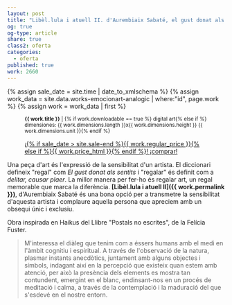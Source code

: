 ```yaml
---
layout: post
title: "Libèl.lula i atuell II. d'Aurembiaix Sabaté, el gust donat als sentits"
og: true
og-type: article
share: true
class2: oferta
categories:
  - oferta
published: true
work: 2660
---
```


{% assign sale_date = site.time | date_to_xmlschema %}
{% assign work_data = site.data.works-emocionart-analogic | where:"id", page.work %}
{% assign work = work_data | first %}
<figure class="text-center">
	<div class="padding-artwork-container">
		<a href="{{ page.url }}" title="{{ page.title }}">
			<div class="embed-container embed-container_3-4">
				<core-image sizing="cover" class="core-image-size" preload fade src="{{ work.featured_src }}"></core-image>	
			</div>
		</a>
	</div>
	<figcaption>
		<p><small><strong>{{ work.title }}</strong> | {% if work.downloadable == true %} digital art{% else if %} dimensiones: {{ work.dimensions.length }}x{{ work.dimensions.height }} {{ work.dimensions.unit }}{% endif %}</small></p>
		<p><a href="{{ work.permalink }}" class="btn btn-primary btn-lg">¡{% if sale_date > site.sale-end %}{{ work.regular_price }}{% else if %}{{ work.price_html }}{% endif %}! ¡comprar! <i class="fa fa-credit-card"></i></a></p>
	</figcaption>
</figure>
<!--more-->

Una peça d'art és l'expressió de la sensibilitat d'un artista. El diccionari defineix "regal" com *El gust donat als sentits* i "regalar" és definit com a *delitar, causar plaer*. La millor manera per fer-ho és regalar art, un regal memorable que marca la diferència. **[Libèl.lula i atuell II]({{ work.permalink }})**, d'Aurembiaix Sabaté és una bona opció per a transmetre la sensibilitat d'aquesta artista i complaure aquella persona que apreciem amb un obsequi únic i exclusiu.

Obra inspirada en Haikus del Llibre "Postals no escrites", de la Felícia Fuster.

>M'interessa el diàleg que tenim com a éssers humans amb el medi en l'àmbit cognitiu i espiritual. A través de l'observació de la natura, plasmar instants anecdòtics, juntament amb alguns objectes i símbols, indagant així en la percepció que existeix quan estem amb atenció, per això la presència dels elements es mostra tan contundent, emergint en el blanc, endinsant-nos en un procés de meditació i calma, a través de la contemplació i la maduració del que s'esdevé en el nostre entorn.
